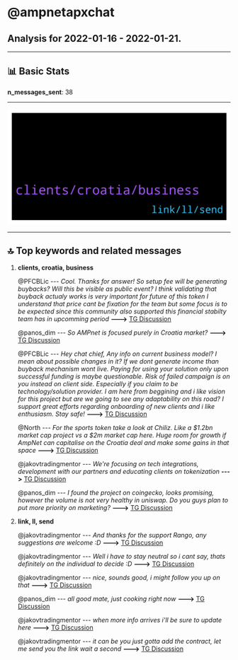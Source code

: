 # **@ampnetapxchat**
 ## Analysis for **2022-01-16** - **2022-01-21**.

---

## 📊 **Basic Stats**

**n_messages_sent**: 38

---
![wordcloud](ampnetapxchat_5Days_wordcloud.png)

---


## 🔝 **Top keywords and related messages**

1. **clients, croatia, business**

    @PFCBLic --- *Cool. Thanks for answer! So setup fee will be generating buybacks? Will this be visible as  public event?  I think validating that buyback actualy works is very important for future of this token  I understand that price cant be fixation for the team but some focus is to be expected since this community also supported this financial stabilty team has in upcomming period* **--->** [TG Discussion](https://t.me/ampnetapxchat/36622)

    @panos_dim --- *So AMPnet is focused purely in Croatia market?* **--->** [TG Discussion](https://t.me/ampnetapxchat/36550)

    @PFCBLic --- *Hey chat chief,  Any info on current business model? I mean about possible changes in it? If we dont generate income than buyback mechanism wont live. Paying for using your solution only upon successful funding is maybe questionable. Risk of failed campaign is on you instead on client side. Especially if you claim to be technology/solution provider.  I am here from beggining and i like vision for this project but are we going to see any adaptability on this road?  I support great efforts regarding onboarding of new clients and i like enthusiasm.  Stay safe!* **--->** [TG Discussion](https://t.me/ampnetapxchat/36619)

    @North --- *For the sports token take a look at Chiliz. Like a $1.2bn market cap project vs a $2m market cap here. Huge room for growth if AmpNet can capitalise on the Croatia deal and make some gains in that space* **--->** [TG Discussion](https://t.me/ampnetapxchat/36548)

    @jakovtradingmentor --- *We're focusing on tech integrations, development with our partners and educating clients on tokenization* **--->** [TG Discussion](https://t.me/ampnetapxchat/36536)

    @panos_dim --- *I found the project on coingecko, looks promising, however the volume is not very healthy in uniswap. Do you guys plan to put more priority on marketing?* **--->** [TG Discussion](https://t.me/ampnetapxchat/36529)

2. **link, ll, send**

    @jakovtradingmentor --- *And thanks for the support Rango, any suggestions are welcome :D* **--->** [TG Discussion](https://t.me/ampnetapxchat/36621)

    @jakovtradingmentor --- *Well i have to stay neutral so i cant say, thats definitely on the individual to decide :D* **--->** [TG Discussion](https://t.me/ampnetapxchat/36539)

    @jakovtradingmentor --- *nice, sounds good, i might follow you up on that* **--->** [TG Discussion](https://t.me/ampnetapxchat/36527)

    @panos_dim --- *all good mate, just cooking right now* **--->** [TG Discussion](https://t.me/ampnetapxchat/36525)

    @jakovtradingmentor --- *when more info arrives i'll be sure to update here* **--->** [TG Discussion](https://t.me/ampnetapxchat/36491)

    @jakovtradingmentor --- *it can be you just gotta add the contract, let me send you the link wait a second* **--->** [TG Discussion](https://t.me/ampnetapxchat/36470)

